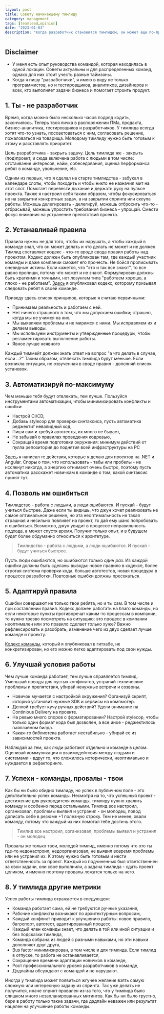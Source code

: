 ```yaml
---
layout: post
title: Совету начинающему тимлиду
category: management
tags: [teamlead,opinion]
date: "2023-01-03"
description: "Когда разработчик становится тимлидом, он может еще по-прежнему заниматься разработкой, забывая об остальных задачах тимлида. Нужно менять фокус внимания, как бы ни хотелось писать код дальше. Я поделюсь парой советов начинающим тимлидам, какие шаги нужно предпринять в первую очередь, чтобы старт руководства командой прошел легче и с меньшим стрессом"
---
```


## Disclaimer

- У меня есть опыт руководства командой, которая находилась в одной локации. Советы актуальны и для распределенных команд, однако для них стоит учесть разные таймзоны.
- Когда я пишу "разработчики", я имею в виду не только программистов, но и тестировщиков, аналитиков, дизайнеров и всех, кто выполняет задачи бизнеса и помогает строить продукт.

## 1. Ты - не разработчик

Время, когда можно было несколько часов подряд кодить, закончилось. Теперь твоя личка в распоряжении ПМа, продакта, бизнес-аналитика, тестировщиков и разработчиков. У тимлида всегда хотят что-то узнать, посоветоваться с ним, согласовать решение, пожаловаться на товарища. Молодому тимлиду нужно быть готовым к этому и расставлять приоритет.

Цель разработчика - закрыть задачу. Цель тимлида же - закрыть (под)проект, и сюда включена работа с людьми в том числе: отстаивание интересов, найм, собеседования, оценка перформанса ребят в команде, увольнение, etc.

Одним из первых, что я сделал на старте тимлидства - забукал в календаре слоты, чтобы покодить и чтобы никто не назначил мит на этот слот. Помогает перевести дыхание и держать руку на пульсе проекта. Также я настроил себя таким образом, чтобы фокусироваться не на закрытии конкретных задач, а на закрытии спринта или скоупа работы. Можешь делегировать - делегируй, можешь отбросить что-то - отбрасывай, можешь упростить требования бизнеса - упрощай. Смести фокус внимания на устранение препятствий проекта.

## 2. Устанавливай правила

Правила нужны не для того, чтобы их нарушать, а чтобы каждый в команде знал, что он может делать и что делать не может и не должен. Тимлид составляет кодекс - что-то вроде свода правил работы над проектом. Кодекс должен быть опубликован там, где каждый участник команды и даже компании сможет его прочесть. Не бойся прописывать очевидные истины. Если кажется, что "это и так все знают", то все равно пропиши, потому что может и не знают. Формулировки должны быть краткими и точными, нет лозунгам типа "работаем хорошо, а плохо - не работаем". [Здесь](https://github.com/maximgorbatyuk/project-documents/blob/main/code-of-conduct.md) я опубликовал кодекс, которому призывал следовать ребят в своей команде.

Приведу здесь список принципов, которые я считаю первичными:

- Принимаем реальность и работаем с ней.
- Нет ничего страшного в том, что мы допускаем ошибки; страшно, когда мы не учимся на них.
- Мы выявляем проблемы и не миримся с ними. Мы исправляем их и делаем выводы.
- Мы используем инструменты и утвержденные процедуры, чтобы регламентировать выполнение работы.
- Явное лучше неявного

Каждый тиммейт должен знать ответ на вопрос "а что делать в случае, если ...?" Таким образом, отвлекать тимлида будут меньше. Если возникла ситуация, не озвученная в своде правил - дополняй список установок.

## 3. Автоматизируй по-максимуму

Чем меньше тебя будут отвлекать, тем лучше. Пользуйся инструментами автоматизации, чтобы минимизировать конфликты и ошибки:

- Настрой CI/CD,
- Добавь stylecop для проверки синтаксиса, пусть автоматика реджектит невалидный код,
- Пиши сам и требуй автотесты, их много не бывает,
- Не забывай о правилах проведения кодревью,
- Сокращай время подготовки окружения: минимум действий от пулла репозитория до поднятия всей инфраструктуры на PC

[Здесь](https://maximgorbatyuk.github.io/blog/development/2020-02-16-how-to-reject-invalid-code/) я написал те действия, которые я делаю для проектов на .NET и Angular. Споры о том, что использовать - табы или пробелы - не иссякнут никогда, а энергию отнимают очень быстро, поэтому пусть автоматика расскажет новичкам в команде о том, какой синтаксис принят тут.

## 4. Позволь им ошибиться

Тимлидство - работа с людьми, а люди ошибаются. И пускай - будут учиться быстрее. Даже если ты видишь, что джун хочет реализовать не самое оптимальное решение, но эта неоптимальность не такая страшная и несильно повлияет на проект, то дай ему шанс попробовать и ошибиться. Возможно, джун увидит в процессе неправильность подхода, а может спустя время. Получит только опыт, и в будущем будет более обдуманно относиться к архитетуре.

> Тимлидство - работа с людьми, а люди ошибаются. И пускай - будут учиться быстрее.

Пусть люди ошибаются, но ошибаются только _один раз_. Из каждой ошибки должны быть сделаны выводы: новое правило в кодексе, более строгая система проверки кода, больше автотестов, новая процедура в процессе разработки. Повторные ошибки должны пресекаться.

## 5. Адаптируй правила

Ошибки совершают не только твои ребята, но и ты сам. В том числе и при составлении правил. Кодекс должен работать на благо команды, но если некоторые пункты противоречат каким-то процессам в компании, то нужно трезво посмотреть на ситуацию: это процесс в компании неоптимален или это правило сделает только хуже? Важно рефлексировать и разобрать, изменение чего из двух сделает лучше команде и проекту.

[Кодекс команды](https://github.com/maximgorbatyuk/project-documents/blob/main/code-of-conduct.md), который я опубликовал в гитхабе, не конкретизирован, но его можно легко адаптировать под свои нужды.

## 6. Улучшай условия работы

Чем лучше команда работает, тем лучше справляется тимлид. Уменьшай поводы для пустых конфликтов, устраняй технические проблемы и препятствия, убирай ненужные встречи и созвоны.

- Новичок мучается с настройкой окружения? Организуй скрипт, который установит нужные SDK и сервисы на компьютер.
- Деплой требует кучу ручных действий? Удели внимание на Continious Delivery на проекте.
- На ревью много споров о форматировании? Настрой stylecop, чтобы только один формат кода был дозволен, а все иное - реджектилось пайплайном билда.
- Какая-то библиотека работает нестабильно - убирай ее из зависимостей проекта.

Наблюдай за тем, как люди работают отдельно и команде в целом. Оценивай коммуникации и взаимодейтсвия между людьми и системами - вдруг то, что сложилось исторически, неоптимально и нуждается в рефакторинге.

## 7. Успехи - команды, провалы - твои

Как бы ни было обидно тимлиду, но успех в публичном поле - это действительно успех команды. Несмотря на то, что успешный проект - достижение для руководителя команды, тимлиду нужно хвалить команду и особенно перед остальными. Тимлид все настроил, организовал, проблемы выявил и устранил - он молодец, повод дописать себе в резюме +1 полезную строку. Тем не менее, хвали команду, потому что каждый из них помогал тебе достичь этого.

> Тимлид все настроил, организовал, проблемы выявил и устранил - он молодец

Провалы же только твои, молодой тимлид, именно потому что это ты где-то недонастроил, недоорганизовал, не выявил вовремя проблемы или не устранил их. К этому нужно быть готовым и нести ответственность за проект. Каждый из подчиненных был ответственнен за свои задачи, они свое выполнили, а задача тимлида - сдать проект целиком, и именно поэтому провалы ложатся только на него.

## 8. У тимлида другие метрики

Успех работы тимлида отражается в следующем:

- Команда работает сама, ей не требуются ручные указания,
- Рабочие конфликты возникают по архитектурным вопросам,
- Каждый конфликт приводит к улучшению работы: новое правило, багрепорт, автотест, адаптированный процесс,
- Каждый член команды знает, что делать в той или иной ситуации и без подсказки тимлида,
- Команда собрана из людей с разными навыками, но эти навыки дополняют друг друга,
- Bus factor минимизирован, в том числе и для тимлида. Если тимлид в отпуске, то работа не останавливается,
- Сокращение времени адаптации новичков в команде,
- Рост профессионального уровня разработчиков в команде,
- Дэдлайны обсуждают с командой и не нарушают.

Иногда у тимлида может появиться жгучее желание взять самую сложную или интересную задачу из спринта. Так уже делать не получится, иначе спринт провален из-за того, что у тимлида было слишком много незапланированных митингов. Как бы ни было грустно, бери в работу только такие задачи, где дэдлайн неважен или результат нацелен на улучшение работы команды.
